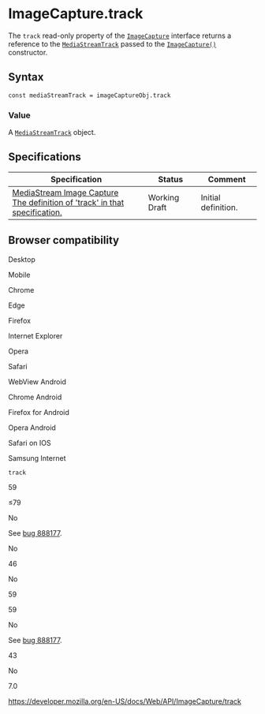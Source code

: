 # ImageCapture.track

The `track` read-only property of the [`ImageCapture`](../imagecapture) interface returns a reference to the [`MediaStreamTrack`](../mediastreamtrack) passed to the [`ImageCapture()`](imagecapture) constructor.

## Syntax

    const mediaStreamTrack = imageCaptureObj.track

### Value

A [`MediaStreamTrack`](../mediastreamtrack) object.

## Specifications

<table><thead><tr class="header"><th>Specification</th><th>Status</th><th>Comment</th></tr></thead><tbody><tr class="odd"><td><a href="https://w3c.github.io/mediacapture-image/#dom-imagecapture-track">MediaStream Image Capture<br />
<span class="small">The definition of 'track' in that specification.</span></a></td><td><span class="spec-wd">Working Draft</span></td><td>Initial definition.</td></tr></tbody></table>

## Browser compatibility

Desktop

Mobile

Chrome

Edge

Firefox

Internet Explorer

Opera

Safari

WebView Android

Chrome Android

Firefox for Android

Opera Android

Safari on IOS

Samsung Internet

`track`

59

≤79

No

See [bug 888177](https://bugzil.la/888177).

No

46

No

59

59

No

See [bug 888177](https://bugzil.la/888177).

43

No

7.0

<a href="https://developer.mozilla.org/en-US/docs/Web/API/ImageCapture/track" class="_attribution-link">https://developer.mozilla.org/en-US/docs/Web/API/ImageCapture/track</a>
